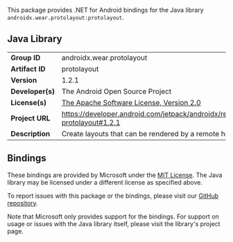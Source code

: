 This package provides .NET for Android bindings for the Java library `androidx.wear.protolayout:protolayout`.

## Java Library

| | |
|-|-|
| **Group ID** | androidx.wear.protolayout |
| **Artifact ID** | protolayout |
| **Version** | 1.2.1 |
| **Developer(s)** | The Android Open Source Project |
| **License(s)** | [The Apache Software License, Version 2.0](http://www.apache.org/licenses/LICENSE-2.0.txt) |
| **Project URL** | https://developer.android.com/jetpack/androidx/releases/wear-protolayout#1.2.1 |
| **Description** | Create layouts that can be rendered by a remote host. |

## Bindings

These bindings are provided by Microsoft under the [MIT License](https://opensource.org/licenses/MIT). The Java
library may be licensed under a different license as specified above.

To report issues with this package or the bindings, please visit our [GitHub repository](https://aka.ms/android-libraries).

Note that Microsoft only provides support for the bindings. For support on
usage or issues with the Java library itself, please visit the library's project page.
